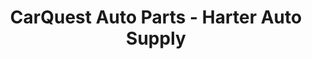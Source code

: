 ---
title: "CarQuest Auto Parts - Harter Auto Supply"
url: /calumet/carquest-auto-parts-harter-auto-supply/
shop: car parts
---